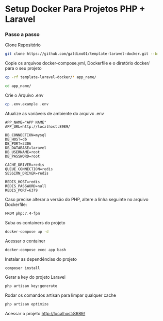 # Setup Docker Para Projetos PHP + Laravel

### Passo a passo
Clone Repositório
```sh
git clone https://github.com/galdino01/template-laravel-docker.git --branch=main
```

Copie os arquivos docker-compose.yml, Dockerfile e o diretório docker/ para o seu projeto
```sh
cp -rf template-laravel-docker/* app_name/
```
```sh
cd app_name/
```

Crie o Arquivo .env
```sh
cp .env.example .env
```

Atualize as variáveis de ambiente do arquivo .env
```dosini
APP_NAME="APP NAME"
APP_URL=http://localhost:8989/

DB_CONNECTION=mysql
DB_HOST=db
DB_PORT=3306
DB_DATABASE=laravel
DB_USERNAME=root
DB_PASSWORD=root

CACHE_DRIVER=redis
QUEUE_CONNECTION=redis
SESSION_DRIVER=redis

REDIS_HOST=redis
REDIS_PASSWORD=null
REDIS_PORT=6379
```

Caso precise alterar a versão do PHP, altere a linha seguinte no arquivo Dockerfile:
```sh
FROM php:7.4-fpm
```

Suba os containers do projeto
```sh
docker-compose up -d
```

Acessar o container
```sh
docker-compose exec app bash
```

Instalar as dependências do projeto
```sh
composer install
```

Gerar a key do projeto Laravel
```sh
php artisan key:generate
```

Rodar os comandos artisan para limpar qualquer cache
```sh
php artisan optimize
```

Acessar o projeto
[http://localhost:8989/](http://localhost:8989/)
